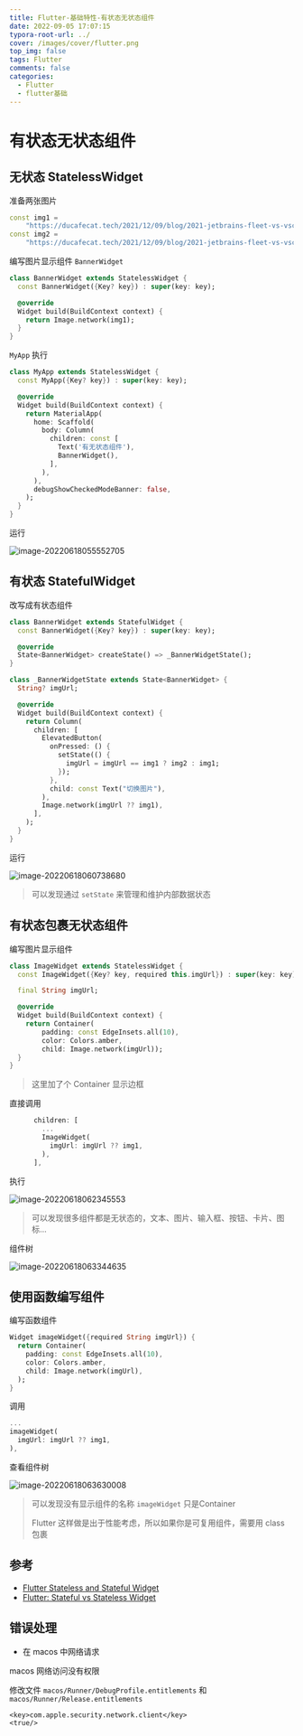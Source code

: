 ```yaml
---
title: Flutter-基础特性-有状态无状态组件
date: 2022-09-05 17:07:15
typora-root-url: ../
cover: /images/cover/flutter.png
top_img: false
tags: Flutter
comments: false
categories:
  - Flutter
  - flutter基础
---
```


# 有状态无状态组件

## 无状态 StatelessWidget

准备两张图片

```dart
const img1 =
    "https://ducafecat.tech/2021/12/09/blog/2021-jetbrains-fleet-vs-vscode/2021-12-09-10-30-00.png";
const img2 =
    "https://ducafecat.tech/2021/12/09/blog/2021-jetbrains-fleet-vs-vscode/2021-12-09-20-45-02.png";
```

编写图片显示组件 `BannerWidget`

```dart
class BannerWidget extends StatelessWidget {
  const BannerWidget({Key? key}) : super(key: key);

  @override
  Widget build(BuildContext context) {
    return Image.network(img1);
  }
}
```

`MyApp` 执行

```dart
class MyApp extends StatelessWidget {
  const MyApp({Key? key}) : super(key: key);

  @override
  Widget build(BuildContext context) {
    return MaterialApp(
      home: Scaffold(
        body: Column(
          children: const [
            Text('有无状态组件'),
            BannerWidget(),
          ],
        ),
      ),
      debugShowCheckedModeBanner: false,
    );
  }
}
```

运行

![image-20220618055552705](/assets/image-20220618055552705.png)

## 有状态 StatefulWidget

改写成有状态组件

```dart
class BannerWidget extends StatefulWidget {
  const BannerWidget({Key? key}) : super(key: key);

  @override
  State<BannerWidget> createState() => _BannerWidgetState();
}

class _BannerWidgetState extends State<BannerWidget> {
  String? imgUrl;

  @override
  Widget build(BuildContext context) {
    return Column(
      children: [
        ElevatedButton(
          onPressed: () {
            setState(() {
              imgUrl = imgUrl == img1 ? img2 : img1;
            });
          },
          child: const Text("切换图片"),
        ),
        Image.network(imgUrl ?? img1),
      ],
    );
  }
}
```

运行

![image-20220618060738680](/assets/image-20220618060738680.png)

> 可以发现通过 `setState` 来管理和维护内部数据状态

## 有状态包裹无状态组件

编写图片显示组件

```dart
class ImageWidget extends StatelessWidget {
  const ImageWidget({Key? key, required this.imgUrl}) : super(key: key);

  final String imgUrl;

  @override
  Widget build(BuildContext context) {
    return Container(
        padding: const EdgeInsets.all(10),
        color: Colors.amber,
        child: Image.network(imgUrl));
  }
}
```

> 这里加了个 Container 显示边框

直接调用

```dart
      children: [
        ...
        ImageWidget(
          imgUrl: imgUrl ?? img1,
        ),
      ],
```

执行

![image-20220618062345553](/assets/image-20220618062345553.png)

> 可以发现很多组件都是无状态的，文本、图片、输入框、按钮、卡片、图标...

组件树

![image-20220618063344635](/assets/image-20220618063344635.png)

## 使用函数编写组件

编写函数组件

```dart
Widget imageWidget({required String imgUrl}) {
  return Container(
    padding: const EdgeInsets.all(10),
    color: Colors.amber,
    child: Image.network(imgUrl),
  );
}
```

调用

```dart
...
imageWidget(
  imgUrl: imgUrl ?? img1,
),
```

查看组件树

![image-20220618063630008](/assets/image-20220618063630008.png)

> 可以发现没有显示组件的名称 `imageWidget` 只是Container
>
> Flutter 这样做是出于性能考虑，所以如果你是可复用组件，需要用 class 包裹

## 参考

- [Flutter Stateless and Stateful Widget](https://medium.com/@paridhi.softinator/flutter-stateless-and-stateful-widget-4f1ef1fb7177)
- [Flutter: Stateful vs Stateless Widget](https://medium.com/flutter-community/flutter-stateful-vs-stateless-db325309deae)

## 错误处理

- 在 macos 中网络请求

macos 网络访问没有权限

修改文件 `macos/Runner/DebugProfile.entitlements` 和 `macos/Runner/Release.entitlements`

```
<key>com.apple.security.network.client</key>
<true/>
```
